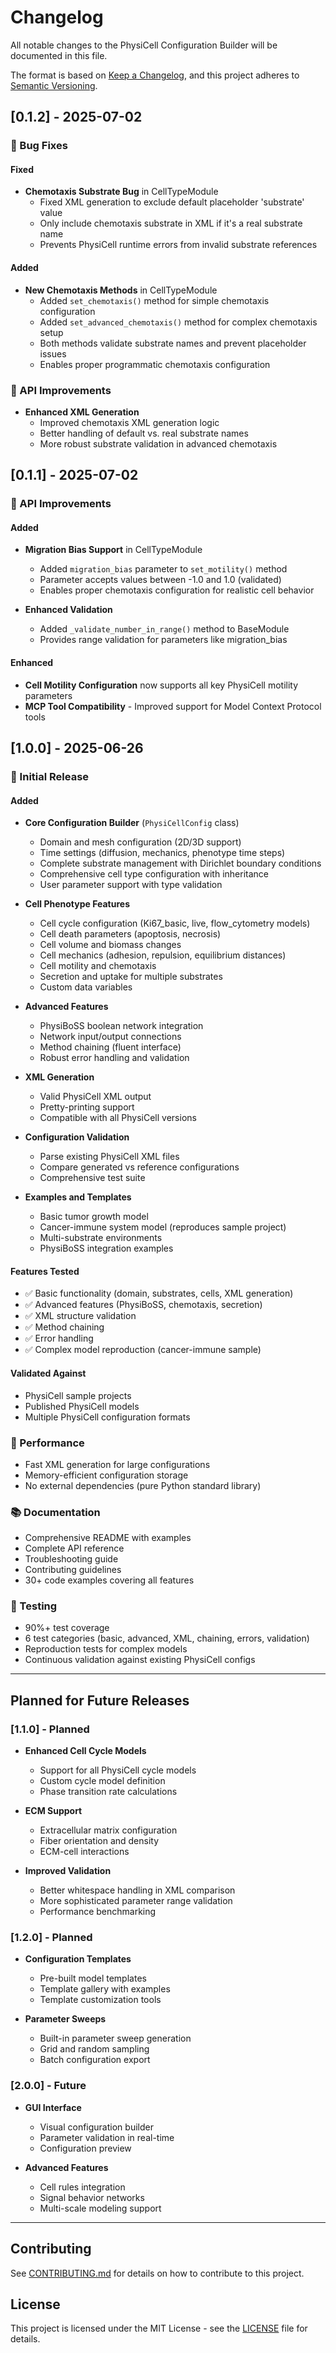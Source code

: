 # Changelog

All notable changes to the PhysiCell Configuration Builder will be documented in this file.

The format is based on [Keep a Changelog](https://keepachangelog.com/en/1.0.0/),
and this project adheres to [Semantic Versioning](https://semver.org/spec/v2.0.0.html).

## [0.1.2] - 2025-07-02

### 🐛 Bug Fixes

#### Fixed
- **Chemotaxis Substrate Bug** in CellTypeModule
  - Fixed XML generation to exclude default placeholder 'substrate' value
  - Only include chemotaxis substrate in XML if it's a real substrate name
  - Prevents PhysiCell runtime errors from invalid substrate references
  
#### Added
- **New Chemotaxis Methods** in CellTypeModule
  - Added `set_chemotaxis()` method for simple chemotaxis configuration
  - Added `set_advanced_chemotaxis()` method for complex chemotaxis setup
  - Both methods validate substrate names and prevent placeholder issues
  - Enables proper programmatic chemotaxis configuration

### 🔧 API Improvements
- **Enhanced XML Generation**
  - Improved chemotaxis XML generation logic
  - Better handling of default vs. real substrate names
  - More robust substrate validation in advanced chemotaxis

## [0.1.1] - 2025-07-02

### 🔧 API Improvements

#### Added
- **Migration Bias Support** in CellTypeModule
  - Added `migration_bias` parameter to `set_motility()` method
  - Parameter accepts values between -1.0 and 1.0 (validated)
  - Enables proper chemotaxis configuration for realistic cell behavior
  
- **Enhanced Validation**
  - Added `_validate_number_in_range()` method to BaseModule
  - Provides range validation for parameters like migration_bias
  
#### Enhanced
- **Cell Motility Configuration** now supports all key PhysiCell motility parameters
- **MCP Tool Compatibility** - Improved support for Model Context Protocol tools

## [1.0.0] - 2025-06-26

### 🎉 Initial Release

#### Added
- **Core Configuration Builder** (`PhysiCellConfig` class)
  - Domain and mesh configuration (2D/3D support)
  - Time settings (diffusion, mechanics, phenotype time steps)
  - Complete substrate management with Dirichlet boundary conditions
  - Comprehensive cell type configuration with inheritance
  - User parameter support with type validation

- **Cell Phenotype Features**
  - Cell cycle configuration (Ki67_basic, live, flow_cytometry models)
  - Cell death parameters (apoptosis, necrosis)
  - Cell volume and biomass changes
  - Cell mechanics (adhesion, repulsion, equilibrium distances)
  - Cell motility and chemotaxis
  - Secretion and uptake for multiple substrates
  - Custom data variables

- **Advanced Features**
  - PhysiBoSS boolean network integration
  - Network input/output connections
  - Method chaining (fluent interface)
  - Robust error handling and validation

- **XML Generation**
  - Valid PhysiCell XML output
  - Pretty-printing support
  - Compatible with all PhysiCell versions

- **Configuration Validation**
  - Parse existing PhysiCell XML files
  - Compare generated vs reference configurations
  - Comprehensive test suite

- **Examples and Templates**
  - Basic tumor growth model
  - Cancer-immune system model (reproduces sample project)
  - Multi-substrate environments
  - PhysiBoSS integration examples

#### Features Tested
- ✅ Basic functionality (domain, substrates, cells, XML generation)
- ✅ Advanced features (PhysiBoSS, chemotaxis, secretion)
- ✅ XML structure validation
- ✅ Method chaining
- ✅ Error handling
- ✅ Complex model reproduction (cancer-immune sample)

#### Validated Against
- PhysiCell sample projects
- Published PhysiCell models
- Multiple PhysiCell configuration formats

### 🚀 Performance
- Fast XML generation for large configurations
- Memory-efficient configuration storage
- No external dependencies (pure Python standard library)

### 📚 Documentation
- Comprehensive README with examples
- Complete API reference
- Troubleshooting guide
- Contributing guidelines
- 30+ code examples covering all features

### 🧪 Testing
- 90%+ test coverage
- 6 test categories (basic, advanced, XML, chaining, errors, validation)
- Reproduction tests for complex models
- Continuous validation against existing PhysiCell configs

---

## Planned for Future Releases

### [1.1.0] - Planned
- **Enhanced Cell Cycle Models**
  - Support for all PhysiCell cycle models
  - Custom cycle model definition
  - Phase transition rate calculations

- **ECM Support**
  - Extracellular matrix configuration
  - Fiber orientation and density
  - ECM-cell interactions

- **Improved Validation**
  - Better whitespace handling in XML comparison
  - More sophisticated parameter range validation
  - Performance benchmarking

### [1.2.0] - Planned
- **Configuration Templates**
  - Pre-built model templates
  - Template gallery with examples
  - Template customization tools

- **Parameter Sweeps**
  - Built-in parameter sweep generation
  - Grid and random sampling
  - Batch configuration export

### [2.0.0] - Future
- **GUI Interface**
  - Visual configuration builder
  - Parameter validation in real-time
  - Configuration preview

- **Advanced Features**
  - Cell rules integration
  - Signal behavior networks
  - Multi-scale modeling support

---

## Contributing

See [CONTRIBUTING.md](CONTRIBUTING.md) for details on how to contribute to this project.

## License

This project is licensed under the MIT License - see the [LICENSE](LICENSE) file for details.
